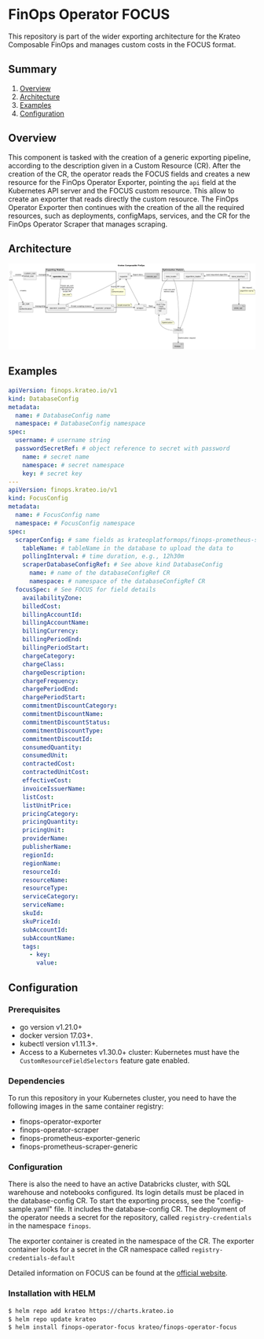 # FinOps Operator FOCUS
This repository is part of the wider exporting architecture for the Krateo Composable FinOps and manages custom costs in the FOCUS format.

## Summary
1. [Overview](#overview)
2. [Architecture](#architecture)
3. [Examples](#examples)
4. [Configuration](#configuration)

## Overview
This component is tasked with the creation of a generic exporting pipeline, according to the description given in a Custom Resource (CR). After the creation of the CR, the operator reads the FOCUS fields and creates a new resource for the FinOps Operator Exporter, pointing the `api` field at the Kubernetes API server and the FOCUS custom resource. This allow to create an exporter that reads directly the custom resource. The FinOps Operator Exporter then continues with the creation of the all the required resources, such as deployments, configMaps, services, and the CR for the FinOps Operator Scraper that manages scraping.

## Architecture
![Krateo Composable FinOps Operator FOCUS](resources/images/KCF-operator-focus.png)

## Examples
```yaml
apiVersion: finops.krateo.io/v1
kind: DatabaseConfig
metadata:
  name: # DatabaseConfig name
  namespace: # DatabaseConfig namespace
spec:
  username: # username string
  passwordSecretRef: # object reference to secret with password
    name: # secret name
    namespace: # secret namespace
    key: # secret key
---
apiVersion: finops.krateo.io/v1
kind: FocusConfig
metadata:
  name: # FocusConfig name
  namespace: # FocusConfig namespace
spec:
  scraperConfig: # same fields as krateoplatformops/finops-prometheus-scraper-generic
    tableName: # tableName in the database to upload the data to
    pollingInterval: # time duration, e.g., 12h30m
    scraperDatabaseConfigRef: # See above kind DatabaseConfig
      name: # name of the databaseConfigRef CR 
      namespace: # namespace of the databaseConfigRef CR
  focusSpec: # See FOCUS for field details
    availabilityZone:
    billedCost:
    billingAccountId:
    billingAccountName:
    billingCurrency:
    billingPeriodEnd:
    billingPeriodStart:
    chargeCategory:
    chargeClass:
    chargeDescription:
    chargeFrequency:
    chargePeriodEnd:
    chargePeriodStart:
    commitmentDiscountCategory:
    commitmentDiscountName:
    commitmentDiscountStatus:
    commitmentDiscountType:
    commitmentDiscoutId:
    consumedQuantity:
    consumedUnit:
    contractedCost:
    contractedUnitCost:
    effectiveCost:
    invoiceIssuerName:
    listCost:
    listUnitPrice:
    pricingCategory:
    pricingQuantity:
    pricingUnit:
    providerName:
    publisherName:
    regionId:
    regionName:
    resourceId:
    resourceName:
    resourceType:
    serviceCategory:
    serviceName:
    skuId:
    skuPriceId:
    subAccountId:
    subAccountName:
    tags:
      - key:
        value:
```

## Configuration

### Prerequisites
- go version v1.21.0+
- docker version 17.03+.
- kubectl version v1.11.3+.
- Access to a Kubernetes v1.30.0+ cluster: Kubernetes must have the `CustomResourceFieldSelectors` feature gate enabled.

### Dependencies
To run this repository in your Kubernetes cluster, you need to have the following images in the same container registry:
 - finops-operator-exporter
 - finops-operator-scraper
 - finops-prometheus-exporter-generic
 - finops-prometheus-scraper-generic

### Configuration
There is also the need to have an active Databricks cluster, with SQL warehouse and notebooks configured. Its login details must be placed in the database-config CR.
To start the exporting process, see the "config-sample.yaml" file. It includes the database-config CR.
The deployment of the operator needs a secret for the repository, called `registry-credentials` in the namespace `finops`.

The exporter container is created in the namespace of the CR. The exporter container looks for a secret in the CR namespace called `registry-credentials-default`

Detailed information on FOCUS can be found at the [official website](https://focus.finops.org/#specification).

### Installation with HELM
```sh
$ helm repo add krateo https://charts.krateo.io
$ helm repo update krateo
$ helm install finops-operator-focus krateo/finops-operator-focus
```
